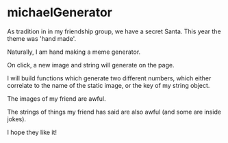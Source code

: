# michaelGenerator

As tradition in in my friendship group, we have a secret Santa. This year the theme was 'hand made'.

Naturally, I am hand making a meme generator.

On click, a new image and string will generate on the page.

I will build functions which generate two different numbers, which either correlate to the name of the static image, or the key of my string object.

The images of my friend are awful.

The strings of things my friend has said are also awful (and some are inside jokes).

I hope they like it!
